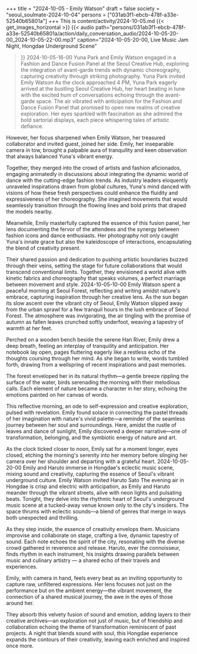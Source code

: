 +++
title = "2024-10-05 - Emily Watson"
draft = false
society = "seoul_soulmate-2024-10-04"
persons = ["031ab3f1-ebcb-478f-a33e-52540b65801a"]
+++
This is content/activity/2024-10-05.md
{{< get_images_horizontal >}}
{{< audio
    path="persons/031ab3f1-ebcb-478f-a33e-52540b65801a/action/daily_conversation_audio/2024-10-05-20-00_2024-10-05-22-00.mp3" 
    caption="2024-10-05-20-00, Live Music Jam Night, Hongdae Underground Scene"
>}}
2024-10-05-16-00
Yuna Park and Emily Watson engaged in a Fashion and Dance Fusion Panel at the Seoul Creative Hub, exploring the integration of avant-garde trends with dynamic choreography, capturing creativity through striking photography.
Yuna Park invited Emily Watson
As the clock approached 4 PM, Yuna Park eagerly arrived at the bustling Seoul Creative Hub, her heart beating in tune with the excited hum of conversations echoing through the avant-garde space. The air vibrated with anticipation for the Fashion and Dance Fusion Panel that promised to open new realms of creative exploration. Her eyes sparkled with fascination as she admired the bold sartorial displays, each piece whispering tales of artistic defiance.

However, her focus sharpened when Emily Watson, her treasured collaborator and invited guest, joined her side. Emily, her inseparable camera in tow, brought a palpable aura of tranquility and keen observation that always balanced Yuna's vibrant energy.

Together, they merged into the crowd of artists and fashion aficionados, engaging animatedly in discussions about integrating the dynamic world of dance with the cutting-edge fashion trends. As industry leaders eloquently unraveled inspirations drawn from global cultures, Yuna's mind danced with visions of how these fresh perspectives could enhance the fluidity and expressiveness of her choreography. She imagined movements that would seamlessly transition through the flowing lines and bold prints that draped the models nearby.

Meanwhile, Emily masterfully captured the essence of this fusion panel, her lens documenting the fervor of the attendees and the synergy between fashion icons and dance enthusiasts. Her photography not only caught Yuna's innate grace but also the kaleidoscope of interactions, encapsulating the blend of creativity present.

Their shared passion and dedication to pushing artistic boundaries buzzed through their veins, setting the stage for future collaborations that would transcend conventional limits. Together, they envisioned a world alive with kinetic fabrics and choreography that speaks volumes, a perfect marriage between movement and style.
2024-10-05-10-00
Emily Watson spent a peaceful morning at Seoul Forest, reflecting and writing amidst nature's embrace, capturing inspiration through her creative lens.
As the sun began its slow ascent over the vibrant city of Seoul, Emily Watson slipped away from the urban sprawl for a few tranquil hours in the lush embrace of Seoul Forest. The atmosphere was invigorating, the air tingling with the promise of autumn as fallen leaves crunched softly underfoot, weaving a tapestry of warmth at her feet. 

Perched on a wooden bench beside the serene Han River, Emily drew a deep breath, feeling an interplay of tranquility and anticipation. Her notebook lay open, pages fluttering eagerly like a restless echo of the thoughts coursing through her mind. As she began to write, words tumbled forth, drawing from a wellspring of recent inspirations and past memories. 

The forest enveloped her in its natural rhythm—a gentle breeze rippling the surface of the water, birds serenading the morning with their melodious calls. Each element of nature became a character in her story, echoing the emotions painted on her canvas of words. 

This reflective morning, an ode to self-expression and creative exploration, pulsed with revelation. Emily found solace in connecting the pastel threads of her imagination with nature's vivid palette—a reminder of the seamless journey between her soul and surroundings. Here, amidst the rustle of leaves and dance of sunlight, Emily discovered a deeper narrative—one of transformation, belonging, and the symbiotic energy of nature and art.

As the clock ticked closer to noon, Emily sat for a moment longer, eyes closed, etching the morning's serenity into her memory before slinging her camera over her shoulder and departing with a grateful heart.
2024-10-05-20-00
Emily and Haruto immerse in Hongdae's eclectic music scene, mixing sound and creativity, capturing the essence of Seoul's vibrant underground culture.
Emily Watson invited Haruto Sato
The evening air in Hongdae is crisp and electric with anticipation, as Emily and Haruto meander through the vibrant streets, alive with neon lights and pulsating beats. Tonight, they delve into the rhythmic heart of Seoul's underground music scene at a tucked-away venue known only to the city's insiders. The space thrums with eclectic sounds—a blend of genres that merge in ways both unexpected and thrilling. 

As they step inside, the essence of creativity envelops them. Musicians improvise and collaborate on stage, crafting a live, dynamic tapestry of sound. Each note echoes the spirit of the city, resonating with the diverse crowd gathered in reverence and release. Haruto, ever the connoisseur, finds rhythm in each instrument, his insights drawing parallels between music and culinary artistry — a shared echo of their travels and experiences. 

Emily, with camera in hand, feels every beat as an inviting opportunity to capture raw, unfiltered expressions. Her lens focuses not just on the performance but on the ambient energy—the vibrant movement, the connection of a shared musical journey, the awe in the eyes of those around her. 

They absorb this velvety fusion of sound and emotion, adding layers to their creative archives—an exploration not just of music, but of friendship and collaboration echoing the theme of transformation reminiscent of past projects. A night that blends sound with soul, this Hongdae experience expands the contours of their creativity, leaving each enriched and inspired once more.
